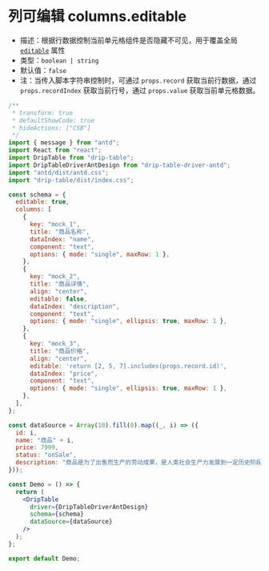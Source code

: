 # 列可编辑 columns.editable

- 描述：根据行数据控制当前单元格组件是否隐藏不可见，用于覆盖全局 [`editable`](/drip-table/schema/editable) 属性
- 类型：`boolean | string`
- 默认值：`false`
- 注：当传入脚本字符串控制时，可通过 `props.record` 获取当前行数据，通过 `props.recordIndex` 获取当前行号，通过 `props.value` 获取当前单元格数据。

```jsx
/**
 * transform: true
 * defaultShowCode: true
 * hideActions: ["CSB"]
 */
import { message } from "antd";
import React from "react";
import DripTable from "drip-table";
import DripTableDriverAntDesign from "drip-table-driver-antd";
import "antd/dist/antd.css";
import "drip-table/dist/index.css";

const schema = {
  editable: true,
  columns: [
    {
      key: "mock_1",
      title: "商品名称",
      dataIndex: "name",
      component: "text",
      options: { mode: "single", maxRow: 1 },
    },
    {
      key: "mock_2",
      title: "商品详情",
      align: "center",
      editable: false,
      dataIndex: "description",
      component: "text",
      options: { mode: "single", ellipsis: true, maxRow: 1 },
    },
    {
      key: "mock_3",
      title: "商品价格",
      align: "center",
      editable: 'return [2, 5, 7].includes(props.record.id)',
      dataIndex: "price",
      component: "text",
      options: { mode: "single", ellipsis: true, maxRow: 1 },
    },
  ],
};

const dataSource = Array(10).fill(0).map((_, i) => ({
  id: i,
  name: "商品" + i,
  price: 7999,
  status: "onSale",
  description: "商品是为了出售而生产的劳动成果，是人类社会生产力发展到一定历史阶段的产物，是用于交换的劳动产品。",
}));

const Demo = () => {
  return (
    <DripTable
      driver={DripTableDriverAntDesign}
      schema={schema}
      dataSource={dataSource}
    />
  );
};

export default Demo;
```
